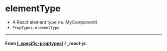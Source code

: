 # elementType

- A React element type (ie. MyComponent)
- `PropTypes.elementType`

---

#### **From** [[_specific-proptypes]] / \_react-js

[//begin]: # "Autogenerated link references for markdown compatibility"
[_specific-proptypes]: _specific-proptypes "Specific PropTypes"
[//end]: # "Autogenerated link references"
